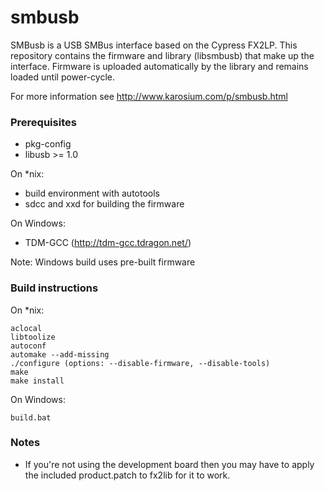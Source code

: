 # smbusb

SMBusb is a USB SMBus interface based on the Cypress FX2LP.
This repository contains the firmware and library (libsmbusb) that make up the interface. 
Firmware is uploaded automatically by the library and remains loaded until power-cycle.

For more information see http://www.karosium.com/p/smbusb.html

### Prerequisites

 * pkg-config
 * libusb >= 1.0

On *nix:
 * build environment with autotools
 * sdcc and xxd for building the firmware
 
On Windows:
 * TDM-GCC (http://tdm-gcc.tdragon.net/) 
 
 Note: Windows build uses pre-built firmware

### Build instructions

On *nix:
``` 
aclocal
libtoolize
autoconf
automake --add-missing
./configure (options: --disable-firmware, --disable-tools)
make
make install
```

On Windows:
``` 
build.bat
```

### Notes

* If you're not using the development board then you may have to apply the included product.patch to fx2lib for it to work.
